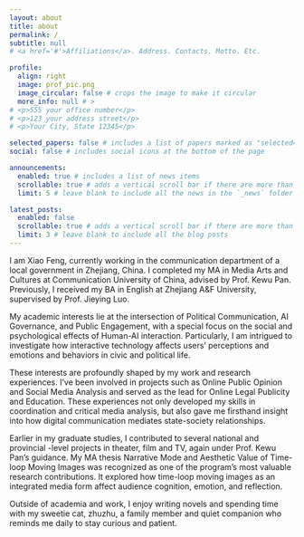```yaml
---
layout: about
title: about
permalink: /
subtitle: null
# <a href='#'>Affiliations</a>. Address. Contacts. Motto. Etc.

profile:
  align: right
  image: prof_pic.png
  image_circular: false # crops the image to make it circular
  more_info: null # >
# <p>555 your office number</p>
# <p>123 your address street</p>
# <p>Your City, State 12345</p>

selected_papers: false # includes a list of papers marked as "selected={true}"
social: false # includes social icons at the bottom of the page

announcements:
  enabled: true # includes a list of news items
  scrollable: true # adds a vertical scroll bar if there are more than 3 news items
  limit: 5 # leave blank to include all the news in the `_news` folder

latest_posts:
  enabled: false
  scrollable: true # adds a vertical scroll bar if there are more than 3 new posts items
  limit: 3 # leave blank to include all the blog posts
---
```



I am Xiao Feng, currently working in the communication department of a local government in Zhejiang, China. I completed my MA in Media Arts and Cultures at Communication University of China, advised by Prof. Kewu Pan. Previously, I received my BA in English at Zhejiang A&F University, supervised by Prof. Jieying Luo.

My academic interests lie at the intersection of Political Communication, AI Governance, and Public Engagement, with a special focus on the social and psychological effects of Human-AI interaction. Particularly, I am intrigued to investigate how interactive technology affects users’ perceptions and emotions and behaviors in civic and political life. 

These interests are profoundly shaped by my work and research experiences. I’ve been involved in projects such as Online Public Opinion and Social Media Analysis and served as the lead for Online Legal Publicity and Education. These experiences not only developed my skills in coordination and critical media analysis, but also gave me firsthand insight into how digital communication mediates state-society relationships. 

Earlier in my graduate studies, I contributed to several national and provincial -level projects in theater, film and TV, again under Prof. Kewu Pan’s guidance. My MA thesis Narrative Mode and Aesthetic Value of Time-loop Moving Images was recognized as one of the program’s most valuable research contributions. It explored how time-loop moving images as an integrated media form affect audience cognition, emotion, and reflection.

Outside of academia and work, I enjoy writing novels and spending time with my sweetie cat, zhuzhu, a family member and quiet companion who reminds me daily to stay curious and patient.